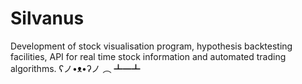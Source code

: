 # Silvanus
Development of stock visualisation program, hypothesis backtesting facilities, API for real time stock information and automated trading algorithms. ʕノ•ᴥ•ʔノ ︵ ┻━┻
